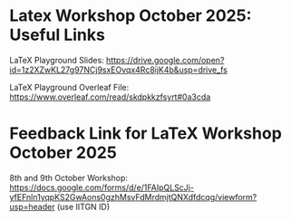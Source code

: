 # Latex Workshop October 2025: Useful Links

LaTeX Playground Slides: https://drive.google.com/open?id=1z2XZwKL27g97NCj9sxEOvqx4Rc8ijK4b&usp=drive_fs

LaTeX Playground Overleaf File: https://www.overleaf.com/read/skdpkkzfsyrt#0a3cda

# Feedback Link for LaTeX Workshop October 2025
8th and 9th October Workshop: https://docs.google.com/forms/d/e/1FAIpQLScJj-yfEFnln1yqpKS2GwAons0gzhMsvFdMrdmjtQNXdfdcqg/viewform?usp=header (use IITGN ID)

